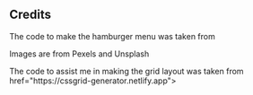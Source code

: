 ## Credits

<p>The code to make the hamburger menu was taken from <link href="https://alvarotrigo.com/blog/hamburger-menu-css/#:~:text=What%20Is%20A%20Hamburger%20Menu,top%20of%20the%20main%20content"></p>
<p>Images are from Pexels and Unsplash</p>
<p>The code to assist me in making the grid layout was taken from href="https://cssgrid-generator.netlify.app"></p>